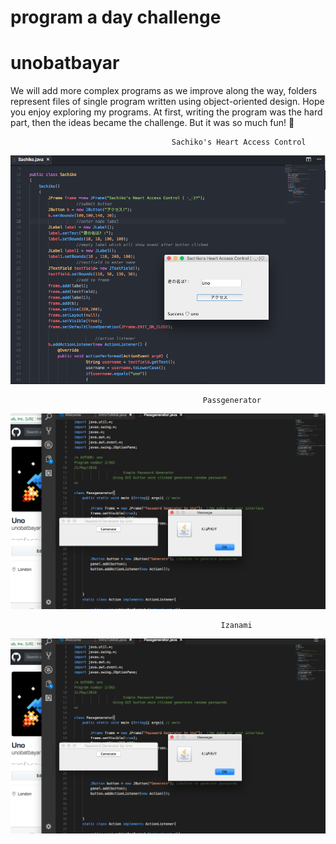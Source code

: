 # program a day challenge
# unobatbayar

We will add more complex programs as we improve along the way, folders represent files of single program written using object-oriented design. Hope you enjoy exploring my programs. At first, writing the program was the hard part, then the ideas became the challenge. But it was so much fun!  🔭



                                        Sachiko's Heart Access Control

![alt text](https://github.com/unobatbayar/One-Program-A-Day-365-Days/blob/master/Images/sachiko.png)

                                               Passgenerator

![alt text](https://github.com/unobatbayar/One-Program-A-Day-365-Days/blob/master/Images/preview.png)

                                                   Izanami
                                                   
![alt text](https://github.com/unobatbayar/One-Program-A-Day-365-Days/blob/master/Images/preview.png)

                                       

